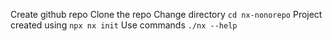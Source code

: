 Create github repo
Clone the repo 
Change directory `cd nx-nonorepo`
Project created using `npx nx init`
Use commands `./nx --help`